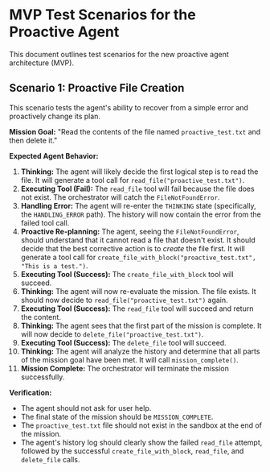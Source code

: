 # MVP Test Scenarios for the Proactive Agent

This document outlines test scenarios for the new proactive agent architecture (MVP).

## Scenario 1: Proactive File Creation

This scenario tests the agent's ability to recover from a simple error and proactively change its plan.

**Mission Goal:** "Read the contents of the file named `proactive_test.txt` and then delete it."

**Expected Agent Behavior:**

1.  **Thinking:** The agent will likely decide the first logical step is to read the file. It will generate a tool call for `read_file("proactive_test.txt")`.
2.  **Executing Tool (Fail):** The `read_file` tool will fail because the file does not exist. The orchestrator will catch the `FileNotFoundError`.
3.  **Handling Error:** The agent will re-enter the `THINKING` state (specifically, the `HANDLING_ERROR` path). The history will now contain the error from the failed tool call.
4.  **Proactive Re-planning:** The agent, seeing the `FileNotFoundError`, should understand that it cannot read a file that doesn't exist. It should decide that the best corrective action is to *create* the file first. It will generate a tool call for `create_file_with_block("proactive_test.txt", "This is a test.")`.
5.  **Executing Tool (Success):** The `create_file_with_block` tool will succeed.
6.  **Thinking:** The agent will now re-evaluate the mission. The file exists. It should now decide to `read_file("proactive_test.txt")` again.
7.  **Executing Tool (Success):** The `read_file` tool will succeed and return the content.
8.  **Thinking:** The agent sees that the first part of the mission is complete. It will now decide to `delete_file("proactive_test.txt")`.
9.  **Executing Tool (Success):** The `delete_file` tool will succeed.
10. **Thinking:** The agent will analyze the history and determine that all parts of the mission goal have been met. It will call `mission_complete()`.
11. **Mission Complete:** The orchestrator will terminate the mission successfully.

**Verification:**

*   The agent should not ask for user help.
*   The final state of the mission should be `MISSION_COMPLETE`.
*   The `proactive_test.txt` file should not exist in the sandbox at the end of the mission.
*   The agent's history log should clearly show the failed `read_file` attempt, followed by the successful `create_file_with_block`, `read_file`, and `delete_file` calls.